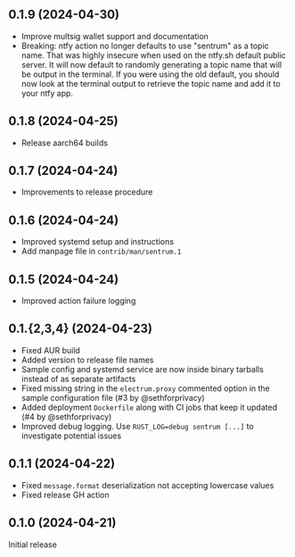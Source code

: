 0.1.9 (2024-04-30)
------------------
* Improve multsig wallet support and documentation
* Breaking: ntfy action no longer defaults to use "sentrum" as a topic name.
That was highly insecure when used on the ntfy.sh default public server. It will
now default to randomly generating a topic name that will be output in the
terminal. If you were using the old default, you should now look at the terminal
output to retrieve the topic name and add it to your ntfy app.

0.1.8 (2024-04-25)
------------------
* Release aarch64 builds

0.1.7 (2024-04-24)
------------------
* Improvements to release procedure

0.1.6 (2024-04-24)
------------------
* Improved systemd setup and instructions
* Add manpage file in `contrib/man/sentrum.1`

0.1.5 (2024-04-24)
------------------
* Improved action failure logging

0.1.{2,3,4} (2024-04-23)
------------------
* Fixed AUR build
* Added version to release file names
* Sample config and systemd service are now inside binary tarballs instead of as
  separate artifacts
* Fixed missing string in the `electrum.proxy` commented option in the sample
configuration file (#3 by @sethforprivacy)
* Added deployment `Dockerfile` along with CI jobs that keep it updated (#4 by
@sethforprivacy)
* Improved debug logging. Use `RUST_LOG=debug sentrum [...]` to investigate
potential issues

0.1.1 (2024-04-22)
------------------
* Fixed `message.format` deserialization not accepting lowercase values
* Fixed release GH action

0.1.0 (2024-04-21)
------------------
Initial release
